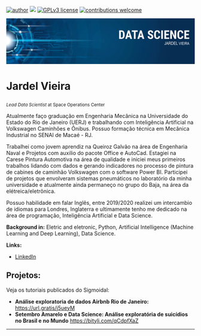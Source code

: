 [![author](https://img.shields.io/badge/author-carlosfab-red.svg)](https://www.linkedin.com/in/carlosfab) [![](https://img.shields.io/badge/python-3.7+-blue.svg)](https://www.python.org/downloads/release/python-365/) [![GPLv3 license](https://img.shields.io/badge/License-GPLv3-blue.svg)](http://perso.crans.org/besson/LICENSE.html) [![contributions welcome](https://img.shields.io/badge/contributions-welcome-brightgreen.svg?style=flat)](https://github.com/carlosfab/data_science/issues)

<p align="center">
  <img src="https://raw.githubusercontent.com/VieiraJardel/Data_Science/main/banner%201.png" >
</p>

# Jardel Vieira
<sub>*Lead Data Scientist* at Space Operations Center</sub>

Atualmente faço graduação em Engenharia Mecânica na Universidade do Estado do Rio de Janeiro (UERJ) e trabalhando com Inteligência Artificial na Volkswagen Caminhões e Ônibus. Possuo formação técnica em Mecânica Industrial no SENAI de Macaé - RJ.

Trabalhei como jovem aprendiz na Queiroz Galvão na área de Engenharia Naval e Projetos com auxilio do pacote Office e AutoCad. Estagiei na Carese Pintura Automotiva na área de qualidade e iniciei meus primeiros trabalhos lidando com dados e gerando indicadores no processo de pintura de cabines de caminhão Volkswagen com o software Power BI. Participei de projetos que envolveram sistemas pneumáticos no laboratório da minha universidade e atualmente ainda permaneço no grupo do Baja, na área da elétreica/eletrônica. 

Possuo habilidade em falar Inglês, entre 2019/2020 realizei um intercambio de idiomas para Londres, Inglaterra e ultimamente tenho me dedicado na área de programação, Inteligência Artificial e Data Science.

**Background in:** Eletric and eletronic, Python, Artificial Intelligence (Machine Learning and Deep Learning), Data Science.

**Links:**
* [LinkedIn](https://www.linkedin.com/in/jardelvieira00)


## Projetos:
Veja os tutoriais publicados do Sigmoidal:

* **Análise exploratoria de dados Airbnb Rio de Janeiro:** https://url.gratis/j5ueyM
* **Setembro Amarelo e Data Science: Análise exploratória de suicídios no Brasil e no Mundo** https://bityli.com/qCdpfXaZ

---



